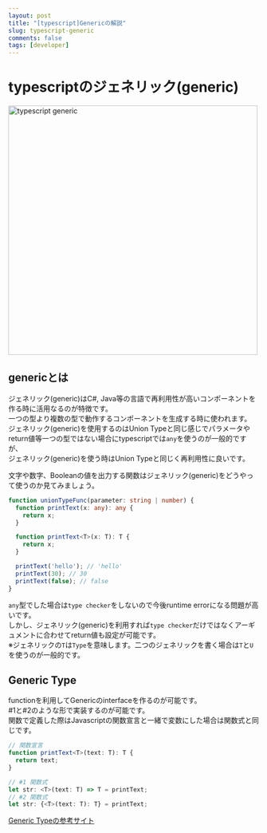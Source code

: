 ```yaml
---
layout: post
title: "[typescript]Genericの解説"
slug: typescript-generic
comments: false
tags: [developer]
---
```

# typescriptのジェネリック(generic)
<img src="https://drive.google.com/uc?export=view&id=1GDoTF_NzXa5Vfgc-63SX7EoVypdn3Rov" alt="typescript  generic"  width="500" >


## genericとは
ジェネリック(generic)はC#, Java等の言語で再利用性が高いコンポーネントを作る時に活用なるのが特徴です。  
一つの型より複数の型で動作するコンポーネントを生成する時に使われます。  
ジェネリック(generic)を使用するのはUnion Typeと同じ感じでパラメータやreturn値等一つの型ではない場合にtypescriptでは`any`を使うのが一般的ですが、  
ジェネリック(generic)を使う時はUnion Typeと同じく再利用性に良いです。  

文字や数字、Booleanの値を出力する関数はジェネリック(generic)をどうやって使うのか見てみましょう。  
```typescript
function unionTypeFunc(parameter: string | number) {
  function printText(x: any): any {
    return x;
  } 

  function printText<T>(x: T): T {
    return x;
  }

  printText('hello'); // 'hello'
  printText(30); // 30
  printText(false); // false
}
```

`any`型でした場合は`type checker`をしないので今後runtime errorになる問題が高いです。  
しかし、ジェネリック(generic)を利用すれば`type checker`だけではなくアーギュメントに合わせてreturn値も設定が可能です。  
※ジェネリックの`T`は`Type`を意味します。二つのジェネリックを書く場合は`T`と`U`を使うのが一般的です。  

## Generic Type
functionを利用してGenericのinterfaceを作るのが可能です。  
#1と#2のような形で実装するのが可能です。  
関数で定義した際はJavascriptの関数宣言と一緒で変数にした場合は関数式と同じです。  
```typescript
// 関数宣言
function printText<T>(text: T): T {
  return text;
}

// #1 関数式
let str: <T>(text: T) => T = printText;
// #2 関数式
let str: {<T>(text: T): T} = printText;
```

[Generic Typeの参考サイト](https://stackoverflow.com/questions/48967142/typescript-what-are-call-signature-of-an-object-literal-and-how-can-they-be-use)